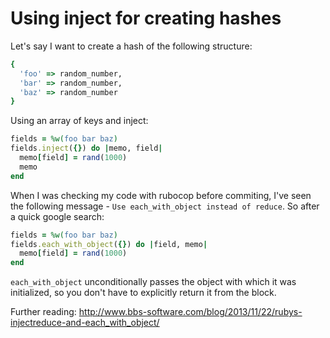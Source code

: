 # Using inject for creating hashes

Let's say I want to create a hash of the following structure:

```ruby
{
  'foo' => random_number,
  'bar' => random_number,
  'baz' => random_number
}
```

Using an array of keys and inject:

```ruby
fields = %w(foo bar baz)
fields.inject({}) do |memo, field|
  memo[field] = rand(1000)
  memo
end
```

When I was checking my code with rubocop before commiting, I've seen the following message - `Use each_with_object instead of reduce`. So after a quick google search:

```ruby
fields = %w(foo bar baz)
fields.each_with_object({}) do |field, memo|
  memo[field] = rand(1000)
end
```

`each_with_object` unconditionally passes the object with which it was initialized, so you don't have to explicitly return it from the block.

Further reading:
http://www.bbs-software.com/blog/2013/11/22/rubys-injectreduce-and-each_with_object/
